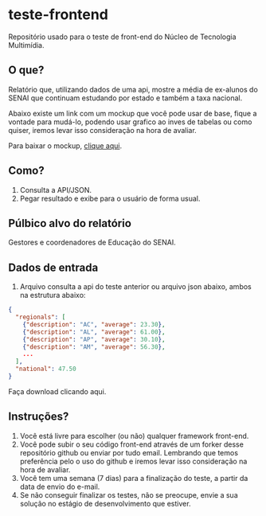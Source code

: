 # teste-frontend
Repositório usado para o teste de front-end do Núcleo de Tecnologia Multimídia.

## O que?
Relatório que, utilizando dados de uma api, mostre a média de ex-alunos do SENAI que continuam estudando por estado e também a taxa nacional.

Abaixo existe um link com um mockup que você pode usar de base, fique a vontade para mudá-lo, podendo usar grafico ao inves de tabelas ou como quiser, iremos levar isso consideração na hora de avaliar.

Para baixar o mockup, [clique aqui](https://github.com/SENAI-NTM/teste-frontend/blob/master/mockup.png).

## Como?
1. Consulta a API/JSON.
2. Pegar resultado e exibe para o usuário de forma usual.

## Púlbico alvo do relatório
Gestores e coordenadores de Educação do SENAI.

## Dados de entrada
1. Arquivo consulta a api do teste anterior ou arquivo json abaixo, ambos na estrutura abaixo:
```json
{
  "regionals": [
    {"description": "AC", "average": 23.30},
    {"description": "AL", "average": 61.00},
    {"description": "AP", "average": 30.10},
    {"description": "AM", "average": 56.30},
    ...
  ],
  "national": 47.50
}
```
Faça download clicando aqui.

## Instruções?
1. Você está livre para escolher (ou não) qualquer framework front-end.
2. Você pode subir o seu código front-end através de um forker desse repositório github ou enviar por tudo email. Lembrando que temos preferência pelo o uso do github e iremos levar isso consideração na hora de avaliar.
3. Você tem uma semana (7 dias) para a finalização do teste, a partir da data de envio do e-mail.
4. Se não conseguir finalizar os testes, não se preocupe, envie a sua solução no estágio de desenvolvimento que estiver.


